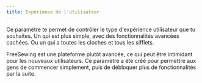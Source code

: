 ```yaml
---
title: Expérience de l'utilisateur
---
```


Ce paramètre te permet de contrôler le type d'expérience utilisateur que tu souhaites. Un qui est plus simple, avec des fonctionnalités avancées cachées. Ou un qui a toutes les cloches et tous les sifflets.

FreeSewing est une plateforme plutôt avancée, ce qui peut être intimidant pour les nouveaux utilisateurs. Ce paramètre a été créé pour permettre aux gens de commencer simplement, puis de débloquer plus de fonctionnalités par la suite.
